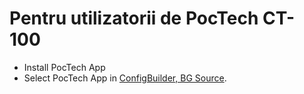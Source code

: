 # Pentru utilizatorii de PocTech CT-100

- Install PocTech App
- Select PocTech App in [ConfigBuilder, BG Source](#Config-Builder-bg-source).
